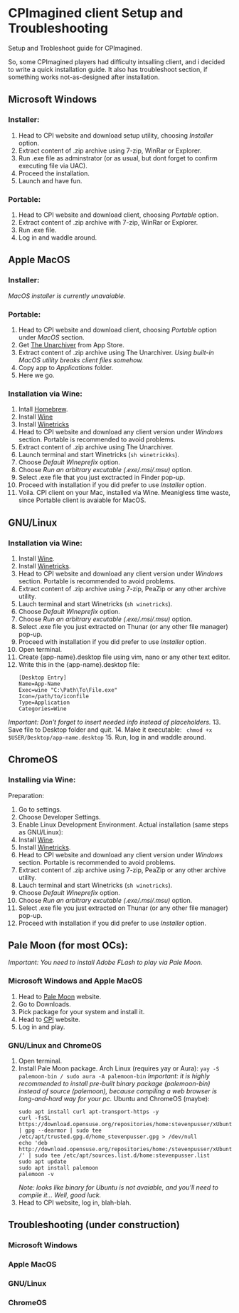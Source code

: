 # CPImagined client Setup and Troubleshooting
Setup and Trobleshoot guide for CPImagined.


So, some CPImagined players had difficulty intsalling client, and i decided to write a quick installation guide. 
It also has troubleshoot section, if something works not-as-designed after installation.

## Microsoft Windows
### Installer:
1. Head to CPI website and download setup utility, choosing _Installer_ option.
2. Extract content of .zip archive using 7-zip, WinRar or Explorer.
3. Run .exe file as adminstrator (or as usual, but dont forget to confirm executing file via UAC).
4. Proceed the installation.
5. Launch and have fun.
### Portable:
1. Head to CPI website and download client, choosing _Portable_ option.
2. Extract content of .zip archive with 7-zip, WinRar or Explorer.
3. Run .exe file.
4. Log in and waddle around.

## Apple MacOS
### Installer: 
_MacOS installer is currently unavaiable._ 
### Portable:
1. Head to CPI website and download client, choosing _Portable_ option under _MacOS_ section.
2. Get [The Unarchiver](https://apps.apple.com/app/the-unarchiver) from App Store.
3. Extract content of .zip archive using The Unarchiver. _Using built-in MacOS utility breaks client files somehow._
4. Copy app to _Applications_ folder.
5. Here we go.
### Installation via Wine:
1. Intall [Homebrew](https://brew.sh/).
2. Install [Wine](https://www.winehq.org/)
3. Install [Winetricks](https://github.com/Winetricks/winetricks)
4. Head to CPI website and download any client version under _Windows_ section. Portable is recommended to avoid problems.
5. Extract content of .zip archive using The Unarchiver.
6. Launch terminal and start Winetricks (``` sh winetrickks ```).
7. Choose _Default Wineprefix_ option.
8. Choose _Run an arbitrary excutable (.exe/.msi/.msu)_ option.
9. Select .exe file that you just exctracted in Finder pop-up.
10. Proceed with installation if you did prefer to use _Installer_ option.
11. Voila. CPI client on your Mac, installed via Wine. Meanigless time waste, since Portable client is avaiable for MacOS.

## GNU/Linux 
### Installation via Wine:
1. Install [Wine](https://www.winehq.org/).
2. Install [Winetricks](https://github.com/Winetricks/winetricks).
3. Head to CPI website and download any client version under _Windows_ section. Portable is recommended to avoid problems.
4. Extract content of .zip archive using 7-zip, PeaZip or any other archive utility.
5. Lauch terminal and start Winetricks (``` sh winetricks ```).
6. Choose _Default Wineprefix_ option.
7. Choose _Run an arbitrary excutable (.exe/.msi/.msu)_ option.
8. Select .exe file you just extracted on Thunar (or any other file manager) pop-up.
9. Proceed with installation if you did prefer to use _Installer_ option.
10. Open terminal.
11. Create {app-name}.desktop file using vim, nano or any other text editor.
12. Write this in the {app-name}.desktop file:
    ```
    [Desktop Entry]
    Name=App-Name
    Exec=wine "C:\Path\To\File.exe"
    Icon=/path/to/iconfile
    Type=Application
    Categories=Wine
    ```
 _Important: Don't forget to insert needed info instead of placeholders._
 13. Save file to Desktop folder and quit.
 14. Make it executable:
    ``` 
    chmod +x $USER/Desktop/app-name.desktop
    ```
15. Run, log in and waddle around.

## ChromeOS
### Installing via Wine:
Preparation:
1. Go to settings.
2. Choose Developer Settings.
3. Enable Linux Development Environment.
Actual installation (same steps as GNU/Linux):
1. Install [Wine](https://www.winehq.org/).
2. Install [Winetricks](https://github.com/Winetricks/winetricks).
3. Head to CPI website and download any client version under _Windows_ section. Portable is recommended to avoid problems.
4. Extract content of .zip archive using 7-zip, PeaZip or any other archive utility.
5. Lauch terminal and start Winetricks (``` sh winetricks ```).
6. Choose _Default Wineprefix_ option.
7. Choose _Run an arbitrary excutable (.exe/.msi/.msu)_ option.
8. Select .exe file you just extracted on Thunar (or any other file manager) pop-up.
9. Proceed with installation if you did prefer to use _Installer_ option.


## Pale Moon (for most OCs):
_Important: You need to install Adobe FLash to play via Pale Moon._
### Microsoft Windows and Apple MacOS
1. Head to [Pale Moon](https://www.palemoon.org/) website.
2. Go to Downloads.
3. Pick package for your system and install it.
4. Head to [CPI](https://cpimagined.net/) website.
5. Log in and play.
### GNU/Linux and ChromeOS
1. Open terminal.
2. Install Pale Moon package.
   Arch Linux (requires yay or Aura):
   ``` yay -S palemoon-bin / sudo aura -A palemoon-bin ``` _Important: it is highly recommended to install pre-built binary package (palemoon-bin) instead of source (palemoon), because compiling a web browser is long-and-hard way for your pc._
   Ubuntu and ChromeOS (maybe):
   ```
   sudo apt install curl apt-transport-https -y
   curl -fsSL https://download.opensuse.org/repositories/home:stevenpusser/xUbuntu_22.04/Release.key | gpg --dearmor | sudo tee /etc/apt/trusted.gpg.d/home_stevenpusser.gpg > /dev/null
   echo 'deb http://download.opensuse.org/repositories/home:/stevenpusser/xUbuntu_22.04/ /' | sudo tee /etc/apt/sources.list.d/home:stevenpusser.list
   sudo apt update
   sudo apt install palemoon
   palemoon -v
   ```
   _Note: looks like binary for Ubuntu is not avaiable, and you'll need to compile it... Well, good luck._
3. Head to CPI website, log in, blah-blah.


## Troubleshooting (under construction)
### Microsoft Windows

### Apple MacOS

### GNU/Linux

### ChromeOS
